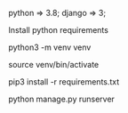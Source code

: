 python => 3.8; django => 3;

Install python requirements

python3 -m venv venv 

source venv/bin/activate

pip3 install -r requirements.txt

python manage.py runserver